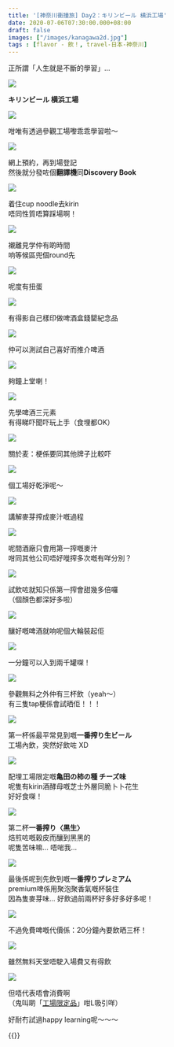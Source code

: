 ```yaml
---
title: '[神奈川衝撞旅] Day2：キリンビール 横浜工場'
date: 2020-07-06T07:30:00.000+08:00
draft: false
images: ["/images/kanagawa2d.jpg"]
tags : [flavor - 飲！, travel-日本-神奈川]
---
```


正所謂「人生就是不斷的學習」...

![](/images/kanagawa2d1.jpg)

**キリンビール 横浜工場**

![](/images/kanagawa2d.jpg)

咁唯有透過參觀工場嚟乖乖學習啦～

![](/images/kanagawa2d2.jpg)

網上預約，再到場登記  
然後就分發咗個**翻譯機**同**Discovery Book**

![](/images/kanagawa2d3.jpg)

着住cup noodle去kirin  
唔同性質唔算踩場啊！  

![](/images/kanagawa2d4.jpg)

襯離見学仲有啲時間  
响等候區兜個round先

![](/images/kanagawa2d5.jpg)

呢度有扭蛋

![](/images/kanagawa2d6.jpg)

有得影自己樣印做啤酒盒錢罌紀念品

![](/images/kanagawa2d7.jpg)

仲可以測試自己喜好而推介啤酒

![](/images/kanagawa2d8.jpg)

夠鐘上堂喇！

![](/images/kanagawa2d9.jpg)

先學啤酒三元素  
有得睇吓聞吓玩上手（食埋都OK）

![](/images/kanagawa2d10.jpg)

關於麦：梗係要同其他牌子比較吓

![](/images/kanagawa2d11.jpg)

個工場好乾淨呢～  

![](/images/kanagawa2d12.jpg)

講解麥芽搾成麥汁嘅過程

![](/images/kanagawa2d13.jpg)

呢間酒廠只會用第一搾嘅麥汁  
咁同其他公司唔好嘥搾多次嘅有咩分別？

![](/images/kanagawa2d14.jpg)

試飲咗就知只係第一搾會甜幾多倍囉  
（個顏色都深好多啦）

![](/images/kanagawa2d15.jpg)

釀好嘅啤酒就响呢個大輪裝起佢

![](/images/kanagawa2d16.jpg)

一分鐘可以入到兩千罐㗎！

![](/images/kanagawa2d17.jpg)

參觀無料之外仲有三杯飲（yeah～）  
有三隻tap梗係會試晒佢！！！

![](/images/kanagawa2d18.jpg)

第一杯係最平常見到嘅**一番搾り生ビール**  
工場內飲，突然好飲咗 XD

![](/images/kanagawa2d19.jpg)

配埋工場限定嘅**亀田の柿の種 チーズ味**  
呢隻有kirin酒酵母嘅芝士外層同脆卜卜花生  
好好食㗎！

![](/images/kanagawa2d20.jpg)

第二杯**一番搾り〈黒生〉**  
焙煎咗嘅穀皮而釀到黑黑的  
呢隻苦味嘛... 唔啱我...  

![](/images/kanagawa2d21.jpg)

最後係呢到先飲到嘅**一番搾りプレミアム**  
premium啤係用聚泡聚香氣嘅杯裝住  
因為隻麥芽味... 好飲過前兩杯好多好多好多呢！  

![](/images/kanagawa2d22.jpg)

不過免費啤嘅代價係：20分鐘內要飲晒三杯！  

![](/images/kanagawa2d23.jpg)

雖然無料天堂唔駛入場費又有得飲

![](/images/kanagawa2d24.jpg)

但唔代表唔會消費啊  
（鬼叫啲「[工場限定品](https://hidie.net/kanagawakirin/)」咁L吸引咩）  



好耐冇試過happy learning呢～～～



{{<kanagawa>}}
